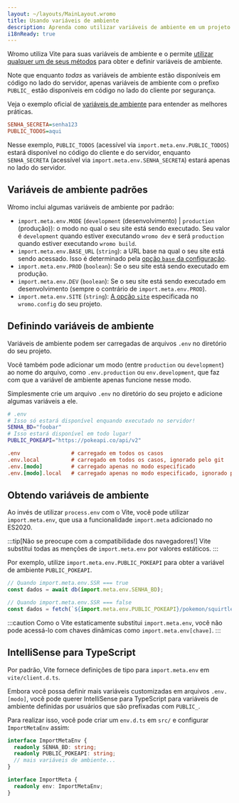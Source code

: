 ```yaml
---
layout: ~/layouts/MainLayout.wromo
title: Usando variáveis de ambiente
description: Aprenda como utilizar variáveis de ambiente em um projeto Wromo.
i18nReady: true
---
```


Wromo utiliza Vite para suas variáveis de ambiente e o permite [utilizar qualquer um de seus métodos](https://vitejs.dev/guide/env-and-mode.html) para obter e definir variáveis de ambiente.

Note que enquanto _todas_ as variáveis de ambiente estão disponíveis em código no lado do servidor, apenas variáveis de ambiente com o prefixo `PUBLIC_` estão disponíveis em código no lado do cliente por segurança.

Veja o exemplo oficial de [variáveis de ambiente](https://github.com/Wromo/wromo/tree/main/examples/env-vars) para entender as melhores práticas.

```ini
SENHA_SECRETA=senha123
PUBLIC_TODOS=aqui
```

Nesse exemplo, `PUBLIC_TODOS` (acessível via `import.meta.env.PUBLIC_TODOS`) estará disponível no código do cliente e do servidor, enquanto `SENHA_SECRETA` (acessível via `import.meta.env.SENHA_SECRETA`) estará apenas no lado do servidor.

## Variáveis de ambiente padrões

Wromo inclui algumas variáveis de ambiente por padrão:

- `import.meta.env.MODE` (`development` (desenvolvimento) | `production` (produção)): o modo no qual o seu site está sendo executado. Seu valor é `development` quando estiver executando `wromo dev` e será `production` quando estiver executando `wromo build`.
- `import.meta.env.BASE_URL` (`string`): a URL base na qual o seu site está sendo acessado. Isso é determinado pela [opção `base` da configuração](/pt-br/reference/configuration-reference/#base).
- `import.meta.env.PROD` (`boolean`): Se o seu site está sendo executado em produção.
- `import.meta.env.DEV` (`boolean`): Se o seu site está sendo executado em desenvolvimento (sempre o contrário de `import.meta.env.PROD`).
- `import.meta.env.SITE` (`string`): [A opção `site`](/pt-br/reference/configuration-reference/#site) especificada no `wromo.config` do seu projeto.

## Definindo variáveis de ambiente

Variáveis de ambiente podem ser carregadas de arquivos `.env` no diretório do seu projeto.

Você também pode adicionar um modo (entre `production` ou `development`) ao nome do arquivo, como `.env.production` ou `env.development`, que faz com que a variável de ambiente apenas funcione nesse modo.

Simplesmente crie um arquivo `.env` no diretório do seu projeto e adicione algumas variáveis a ele.

```bash
# .env
# Isso só estará disponível enquando executado no servidor!
SENHA_BD="foobar"
# Isso estará disponível em todo lugar!
PUBLIC_POKEAPI="https://pokeapi.co/api/v2"
```

```ini
.env                # carregado em todos os casos
.env.local          # carregado em todos os casos, ignorado pelo git
.env.[modo]         # carregado apenas no modo especificado
.env.[modo].local   # carregado apenas no modo especificado, ignorado pelo git
```

## Obtendo variáveis de ambiente

Ao invés de utilizar `process.env` com o Vite, você pode utilizar `import.meta.env`, que usa a funcionalidade `import.meta` adicionado no ES2020.

:::tip[Não se preocupe com a compatibilidade dos navegadores!]
Vite substitui todas as menções de `import.meta.env` por valores estáticos.
:::

Por exemplo, utilize `import.meta.env.PUBLIC_POKEAPI` para obter a variável de ambiente `PUBLIC_POKEAPI`.

```js
// Quando import.meta.env.SSR === true
const dados = await db(import.meta.env.SENHA_BD);

// Quando import.meta.env.SSR === false
const dados = fetch(`${import.meta.env.PUBLIC_POKEAPI}/pokemon/squirtle`);
```

:::caution
Como o Vite estaticamente substitui `import.meta.env`, você não pode acessá-lo com chaves dinâmicas como `import.meta.env[chave]`.
:::


## IntelliSense para TypeScript

Por padrão, Vite fornece definições de tipo para `import.meta.env` em `vite/client.d.ts`. 

Embora você possa definir mais variáveis customizadas em arquivos `.env.[modo]`, você pode querer IntelliSense para TypeScript para variáveis de ambiente definidas por usuários que são prefixadas com `PUBLIC_`.

Para realizar isso, você pode criar um `env.d.ts` em `src/` e configurar `ImportMetaEnv` assim:

```ts
interface ImportMetaEnv {
  readonly SENHA_BD: string;
  readonly PUBLIC_POKEAPI: string;
  // mais variáveis de ambiente...
}

interface ImportMeta {
  readonly env: ImportMetaEnv;
}
```
